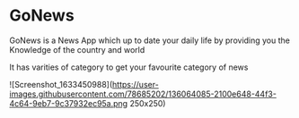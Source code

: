 # GoNews
GoNews is a News App which up to date your daily life by providing you the Knowledge of the country and world

It has varities of category to get your favourite category of news

![Screenshot_1633450988](https://user-images.githubusercontent.com/78685202/136064085-2100e648-44f3-4c64-9eb7-9c37932ec95a.png 250x250)
